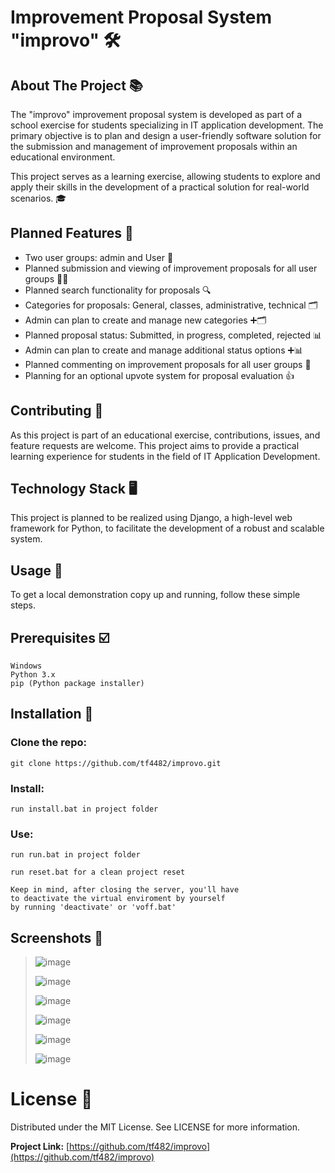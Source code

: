 # Improvement Proposal System "improvo" 🛠️

## About The Project 📚

The "improvo" improvement proposal system is developed as part of a school exercise for students specializing in IT application development. The primary objective is to plan and design a user-friendly software solution for the submission and management of improvement proposals within an educational environment.

This project serves as a learning exercise, allowing students to explore and apply their skills in the development of a practical solution for real-world scenarios. 🎓

## Planned Features 🚀

- Two user groups: admin and User 👥
- Planned submission and viewing of improvement proposals for all user groups 📝👀
- Planned search functionality for proposals 🔍
- Categories for proposals: General, classes, administrative, technical 🗂️
- Admin can plan to create and manage new categories ➕🗂️
- Planned proposal status: Submitted, in progress, completed, rejected 📊
- Admin can plan to create and manage additional status options ➕📊
- Planned commenting on improvement proposals for all user groups 💬
- Planning for an optional upvote system for proposal evaluation 👍

## Contributing 🤝

As this project is part of an educational exercise, contributions, issues, and feature requests are welcome. This project aims to provide a practical learning experience for students in the field of IT Application Development.

## Technology Stack 🖥️

This project is planned to be realized using Django, a high-level web framework for Python, to facilitate the development of a robust and scalable system.

## Usage 🐍

To get a local demonstration copy up and running, follow these simple steps.

## Prerequisites ☑️

    Windows
    Python 3.x
    pip (Python package installer)

## Installation 💾

### Clone the repo:

    git clone https://github.com/tf4482/improvo.git

### Install:

    run install.bat in project folder

### Use:

    run run.bat in project folder

    run reset.bat for a clean project reset

    Keep in mind, after closing the server, you'll have 
    to deactivate the virtual enviroment by yourself 
    by running 'deactivate' or 'voff.bat'

## Screenshots 📸

> ![image](https://github.com/tf4482/improvo/assets/107394980/884493bd-2d89-4373-8705-fb3fd6a84d80)
>
> ![image](https://github.com/tf4482/improvo/assets/107394980/e914a46e-8b12-4a23-b4b4-c060072197b9)
>
> ![image](https://github.com/tf4482/improvo/assets/107394980/ef47d8ef-7626-489a-bed1-d1043bd6409c)
>
> ![image](https://github.com/tf4482/improvo/assets/107394980/3cc49cf2-4dc2-44b4-9ddc-bbd2af6f2ee0)
>
> ![image](https://github.com/tf4482/improvo/assets/107394980/b6be1b28-ada6-4fd2-972c-c0c0b3cc4fe3)
>
> ![image](https://github.com/tf4482/improvo/assets/107394980/d0c8575a-82be-43f8-9765-4c1295525f7f)

# License 📜

Distributed under the MIT License. See LICENSE for more information.

**Project Link:** [https://github.com/tf482/improvo](https://github.com/tf482/improvo)

